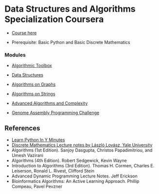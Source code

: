 # Data Structures and Algorithms Specialization Coursera

- [Course here](https://www.coursera.org/specializations/data-structures-algorithms)

- Prerequisite: Basic Python and Basic Discrete Mathematics

### Modules

- [Algorithmic Toolbox](https://www.coursera.org/learn/algorithmic-toolbox)

- [Data Structures](https://www.coursera.org/learn/data-structures)

- [Algorithms on Graphs](https://www.coursera.org/learn/algorithms-on-graphs)

- [Algorithms on Strings](https://www.coursera.org/learn/algorithms-on-strings)

- [Advanced Algorithms and Complexity](https://www.coursera.org/learn/advanced-algorithms-and-complexity)

- [Genome Assembly Programming Challenge](https://www.coursera.org/learn/assembling-genomes)

## References

- [Learn Python In Y Minutes](https://learnxinyminutes.com/docs/python/)
- [Discrete Mathematics Lecture notes by László Lovász, Yale University](https://cims.nyu.edu/~regev/teaching/discrete_math_fall_2005/dmbook.pdf)
- Algorithms (1st Edition). Sanjoy Dasgupta, Christos Papadimitriou, and Umesh Vazirani
- Algorithms (4th Edition). Robert Sedgewick, Kevin Wayne
- Introduction to Algorithms (3rd Edition). Thomas H. Cormen, Charles E. Leiserson, Ronald L. Rivest, Clifford Stein
- Advanced Dynamic Programming Lecture Notes. Jeff Erickson
- Bioinformatics Algorithms: An Active Learning Approach. Phillip Compeau, Pavel Pevzner
